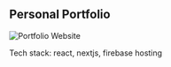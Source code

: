 ## Personal Portfolio

![Portfolio Website](https://i.ibb.co/WgPMpts/image.png)

Tech stack: react, nextjs, firebase hosting
